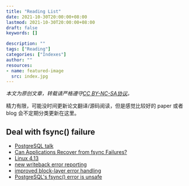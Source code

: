 ```yaml
---
title: "Reading List"
date: 2021-10-30T20:00:00+08:00
lastmod: 2021-10-30T20:00:00+08:00
draft: false
keywords: []

description: ""
tags: ["Reading"]
categories: ["Indexes"]
author: ""
resources:
- name: featured-image
  src: index.jpg
---
```


*本文为原创文章，转载请严格遵守[CC BY-NC-SA协议](https://creativecommons.org/licenses/by-nc-sa/4.0/)。*

<!--more-->

精力有限，可能没时间更新论文翻译/源码阅读，但是感觉比较好的 paper 或者 blog 会不定期分类更新在这里。

## Deal with fsync() failure

- [PostgreSQL talk](https://archive.fosdem.org/2019/schedule/event/postgresql_fsync/)
- [Can Applications Recover from fsync Failures?](https://www.usenix.org/system/files/atc20-rebello.pdf)
- [Linux 4.13](https://kernelnewbies.org/Linux_4.13#Improved_block_layer_and_background_writes_error_handling)
- [new writeback error reporting](https://lwn.net/Articles/724232/)
- [improved block-layer error handling](https://lwn.net/Articles/724307/)
- [PostgreSQL's fsync() error is unsafe](https://www.postgresql.org/message-id/CAMsr+YHh+5Oq4xziwwoEfhoTZgr07vdGG+hu=1adXx59aTeaoQ@mail.gmail.com)
